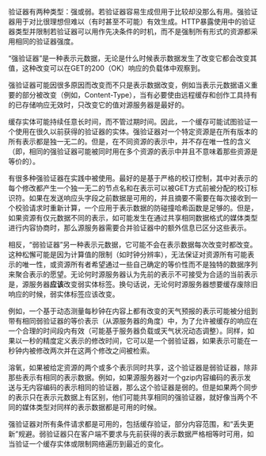 验证器有两种类型：强或弱。若验证器容易生成但用于比较却没那么有用。强验证器用于对比很理想但难以（有时甚至不可能）有效生成。HTTP暴露使用中的验证器类型并限制若验证器可以用作先决条件的时机，而不是强制所有形式的资源都采用相同的验证器强度。

“强验证器”是一种表示元数据，无论是什么时候表示数据发生了改变它都会改变其值，这种改变可以在GET的200（OK）响应的负载体中观察到。

强验证器可能因很多原因而改变而不只是表示数据改变，例如当表示元数据语义重要的部分被改变（例如，Content-Type），当有必要使由远程缓存和创作工具持有的已存储响应无效时，只改变它的值对源服务器是最好的。

缓存实体可能持续任意长时间，而不管过期时间。因此，一个缓存可能试图验证一个使用在很久以前获得的验证器的实体。强验证器对一个特定资源是在所有版本的所有表示都是独一无二的。但是，在不同资源的表示中，并不存在唯一性的含义（即，相同的强验证器可能被同时用在多个资源的表示中并且不意味着那些资源是等价的）。

有很多种强验证器在实践中被使用。最好的是基于严格的校订控制，其中对表示的每个修改都产生一个独一无二的节点名和在表示可以被GET方式前被分配的校订标识符。如果在发送响应头字段之前数据是可用的，并且摘要不需要在每次接收到一个校验请求时重新计算，一个应用于表示数据的防碰撞哈希函数是足够的。但是，如果资源有仅元数据不同的表示，如可能发生在通过共享相同数据格式的媒体类型进行内容协商时，那么源服务器需要合并验证器中的额外信息已区分这些表示。

相反，“弱验证器”另一种表示元数据，它可能不会在表示数据每次改变时都改变。这种松懈可能是因为计算值的限制（如时钟分辨率），无法保证对资源所有可能表示的唯一性，或资源所有者希望通过一些自己确定的等价性而不是独特的数据序列来聚合表示的愿望。无论何时源服务器认为先前的表示不可接受为合适的当前表示是，源服务器**应该**改变弱实体标签。换句话说，无论何时源服务器想要缓存废除旧响应的时候，弱实体标签应该改变。

例如，一个基于动态测量每秒钟在内容上都有改变的天气预报的表示可能被分组到带有相同弱验证器的等价表示（从源服务器的角度）中，为了允许被缓存的响应在一个合理的时间段内有效（可能基于服务器负载或天气状况动态调整）。同样，如果以一秒的精度定义表示的修改时间，它可以是一个弱验证器，如果表示可能在一秒钟内被修改两次并在这两个修改之间被检索。

溶氧，如果被给定资源的两个或多个表示同时共享，这个验证器是弱验证器，除非那些表示有相同的表示数据。例如，如果源服务器对一个gzip内容编码的表示发送与无内容编码的表示相同的验证器，那么这个验证器是弱的。但是如果两个同步的表示只在表示元数据上有区别，他们可能共享相同的强验证器，就好像当两个不同的媒体类型对同样的表示数据都是可用的时候。

强验证器对所有条件请求都是可用的，包括缓存验证，部分内容范围，和“丢失更新”规避。弱验证器只在客户端不要求与先前获得的表示数据严格相等时可用，如当验证一个缓存实体或限制网络遍历到最近的变化。
